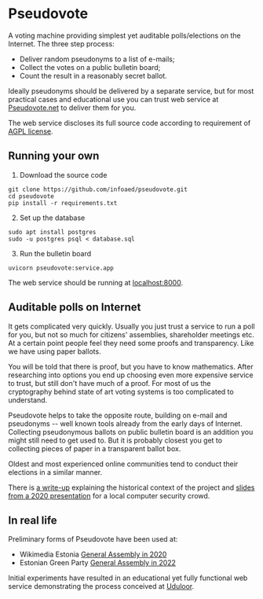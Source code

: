 # Pseudovote

A voting machine providing simplest yet auditable polls/elections on the Internet. The three step process:

* Deliver random pseudonyms to a list of e-mails;
* Collect the votes on a public bulletin board;
* Count the result in a reasonably secret ballot.

Ideally pseudonyms should be delivered by a separate service, but for most practical cases and educational use you can trust web service at [Pseudovote.net](https://pseudovote.net/) to deliver them for you.

The web service discloses its full source code according to requirement of [AGPL  license](LICENSE).

## Running your own

1. Download the source code

```
git clone https://github.com/infoaed/pseudovote.git
cd pseudovote
pip install -r requirements.txt
```

2. Set up the database

```
sudo apt install postgres
sudo -u postgres psql < database.sql
```

3. Run the bulletin board

```
uvicorn pseudovote:service.app
```

The web service should be running at [localhost:8000](http://localhost:8000).

## Auditable polls on Internet

It gets complicated very quickly. Usually you just trust a service to run a poll for you, but not so much for citizens' assemblies, shareholder meetings etc. At a certain point people feel they need some proofs and transparency. Like we have using paper ballots.

You will be told that there is proof, but you have to know mathematics. After researching into options you end up choosing even more expensive service to trust, but still don't have much of a proof. For most of us the cryptography behind state of art voting systems is too complicated to understand.

Pseudovote helps to take the opposite route, building on e-mail and pseudonyms -- well known tools already from the early days of Internet. Collecting pseudonymous ballots on public bulletin board is an addition you might still need to get used to. But it is probably closest you get to collecting pieces of paper in a transparent ballot box.

Oldest and most experienced online communities tend to conduct their elections in a similar manner.

There is [a write-up](https://gafgaf.infoaed.ee/en/posts/pseudonymous-voting-in-wikimedia/) explaining the historical context of the project and [slides from a 2020 presentation](https://p6drad-teel.net/~p6der/pseudovote-2020.pdf) for a local computer security crowd.

## In real life

Preliminary forms of Pseudovote have been used at:

* Wikimedia Estonia [General Assembly in 2020](https://wikimedia.ee/haaleta-nagu-vikipedist/)
* Estonian Green Party [General Assembly in 2022](https://www.facebook.com/rohelised/posts/325701606250799)

Initial experiments have resulted in an educational yet fully functional web service demonstrating the process conceived at [Uduloor](https://github.com/infoaed/uduloor).
